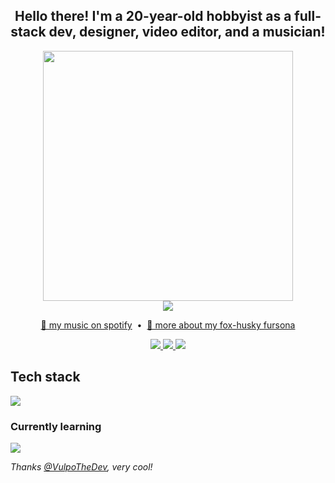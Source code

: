 <!-- Feel free to fork or copy me profile README, I don't mind! -->
<h2 align="center">Hello there! I'm a 20-year-old hobbyist as a full-stack dev, designer, video editor, and a musician!</h2>

<div align="center">
<a href="https://github.com/anuraghazra/github-readme-stats">
      <img width="400" src="https://github-readme-stats.vercel.app/api/top-langs/?username=skepfusky&layout=compact&theme=tokyonight&langs_count=10&hide_border=true&include_all_commits=true&card_width=320">
    </a>
    <br>
    <img src="https://spotify-recently-played-readme.vercel.app/api?user=jgvyje30t89zw4r2xy66j4u63&count=5&unique=true">
</div>
<p align="center">
    <a href="https://open.spotify.com/artist/3fouosCOFa1ykd6j9DZkWl">🎵 my music on spotify</a>
    &nbsp;&bull;&nbsp;
    <a href="https://skepfusky.xyz/fursona">🦊 more about my fox-husky fursona</a>
</p>
<p align="center">
    <a href="https://twitter.com/skepfuskyjs">
        <img src="https://img.shields.io/badge/twitter-%40skepfuskyjs-%231DA1F2?style=for-the-badge&logoColor=white&logo=twitter" />
    </a>
    <a href="https://youtube.com/skepfusky97">
        <img src="https://img.shields.io/badge/youtube-skepfusky97-%23ff0000?style=for-the-badge&logo=youtube" />
    </a>
    <img src="https://img.shields.io/badge/discord-skepfusky%239673-%237289da?style=for-the-badge&logoColor=white&logo=discord" />
</p>

## Tech stack
![](https://skillicons.dev/icons?i=js,ts,py,tailwind,sass,vue,react,svelte,flask,fastapi,docker,")

### Currently learning
![](https://skillicons.dev/icons?i=go,redis,")

*Thanks [@VulpoTheDev](https://github.com/VulpoTheDev), very cool!*
